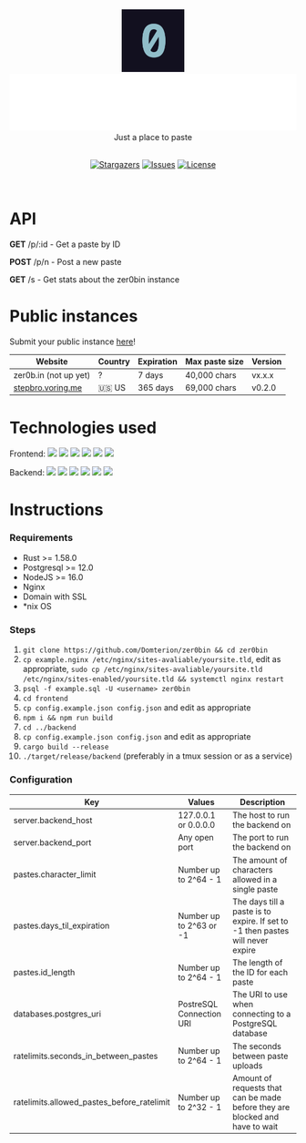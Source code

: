 <div align="center">
    <img src="zero.png" height="110px"/>
	<br>
    <img src="zer0bin.svg" height="100"/>
	<br>
    Just a place to paste
    <br>
	<br>
    <p align="center">
	<a href="https://github.com/domterion/zer0bin/stargazers">
		<img alt="Stargazers" src="https://custom-icon-badges.herokuapp.com/github/stars/domterion/zer0bin?style=for-the-badge&logo=star&color=f6c177&logoColor=31748f&labelColor=12101F"></a>
<!-- 	<a href="https://github.com/domterion/zer0bin/releases/latest">
		<img alt="Releases" src="https://img.shields.io/github/release/domterion/zer0bin?style=for-the-badge&logo=github&color=31748f&logoColor=ebbcba&labelColor=12101F"/></a> -->
	<a href="https://github.com/domterion/zer0bin/issues">
		<img alt="Issues" src="https://custom-icon-badges.herokuapp.com/github/issues/domterion/zer0bin?style=for-the-badge&logo=issue-opened&color=9ccfd8&logoColor=eb6f92&labelColor=12101F"></a>
	<a href="https://github.com/Domterion/zer0bin/blob/main/LICENSE">
		<img alt="License" src="https://custom-icon-badges.herokuapp.com/github/license/domterion/zer0bin?style=for-the-badge&logo=law&color=c4a7e7&logoColor=ebbcba&labelColor=12101F"></a>
</p>
    <br>
</div>

# API

**GET** /p/:id - Get a paste by ID

**POST** /p/n - Post a new paste

**GET** /s - Get stats about the zer0bin instance

# Public instances

Submit your public instance [here](https://github.com/Domterion/zer0bin/issues/new?assignees=&labels=&template=03_public_instance.md&title=%F0%9F%9A%80+)!

| Website                                        | Country | Expiration | Max paste size | Version |
| ---------------------------------------------- | ------- | ---------- | -------------- | ------- |
| zer0b.in (not up yet)                          | ?       | 7 days     | 40,000 chars   | vx.x.x  |
| [stepbro.voring.me](https://stepbro.voring.me) | 🇺🇸 US   | 365 days   | 69,000 chars  | v0.2.0  |

# Technologies used

Frontend: <a href="https://parceljs.org/"><img src="https://parceljs.org/parcel.fb905a63.png" height=25/></a> <a href="https://rosepinetheme.com/"><img src="https://raw.githubusercontent.com/rose-pine/rose-pine-theme/27ee1976cc42a85edff37fe22c16de180c4874dc/assets/icon.svg" height=25/></a> <a href="https://jquery.com/"><img src="https://external-content.duckduckgo.com/iu/?u=https%3A%2F%2Flogodix.com%2Flogo%2F941120.png" height=25/></a> <a href="https://highlightjs.org/"><img src="https://avatars.githubusercontent.com/u/9039821?s=200&v=4" height=25/></a> <a href="https://github.com/ant-design/ant-design-icons"><img src="https://avatars.githubusercontent.com/u/12101536?s=200&v=4" height=25/></a> <a href="https://npmjs.org"><img src="https://authy.com/wp-content/uploads/npm-logo.png" height=25/></a>

Backend: <a href="https://actix.rs/"><img src="https://pool.jortage.com/voringme/misskey/4b9341f0-131f-4c7c-8a99-73b9ae6fa64c.png" height=25/></a> <a href="https://github.com/serde-rs/serde"><img src="https://cdn.discordapp.com/attachments/810799100940255260/949485779242070076/unknown.png" height=25/></a> <a href="https://github.com/launchbadge/sqlx"><img src="https://pool.jortage.com/voringme/misskey/addbd8d2-4eba-462d-b7f4-0d5f81b991ac.png" height=25/></a> <a href="https://github.com/chronotope/chrono"><img src="https://avatars.githubusercontent.com/u/20810954?s=200&v=4" height=25/></a> <a href="https://www.postgresql.org/"><img src="https://upload.wikimedia.org/wikipedia/commons/thumb/2/29/Postgresql_elephant.svg/1985px-Postgresql_elephant.svg.png" height=25/></a> <a href="https://github.com/ai/nanoid"><img src="https://camo.githubusercontent.com/c306d97014be1caa9a2a511a0ff4722d54a77b0b6c81a18c81113d6051408325/68747470733a2f2f61692e6769746875622e696f2f6e616e6f69642f6c6f676f2e737667" height=25/></a>

# Instructions

### Requirements

- Rust >= 1.58.0
- Postgresql >= 12.0
- NodeJS >= 16.0
- Nginx
- Domain with SSL
- \*nix OS

### Steps

1. `git clone https://github.com/Domterion/zer0bin && cd zer0bin`
2. `cp example.nginx /etc/nginx/sites-avaliable/yoursite.tld`, edit as appropriate, `sudo cp /etc/nginx/sites-avaliable/yoursite.tld /etc/nginx/sites-enabled/yoursite.tld && systemctl nginx restart`
3. `psql -f example.sql -U <username> zer0bin`
5. `cd frontend`
6. `cp config.example.json config.json` and edit as appropriate
7. `npm i && npm run build`
8. `cd ../backend`
9. `cp config.example.json config.json` and edit as appropriate
10. `cargo build --release`
11. `./target/release/backend` (preferably in a tmux session or as a service)

### Configuration

| Key                                        | Values                   | Description                                                                    |
| ------------------------------------------ | ------------------------ | ------------------------------------------------------------------------------ |
| server.backend_host                        | 127.0.0.1 or 0.0.0.0     | The host to run the backend on                                                 |
| server.backend_port                        | Any open port            | The port to run the backend on                                                 |
| pastes.character_limit                     | Number up to 2^64 - 1    | The amount of characters allowed in a single paste                             |
| pastes.days_til_expiration                 | Number up to 2^63 or -1  | The days till a paste is to expire. If set to -1 then pastes will never expire |
| pastes.id_length                           | Number up to 2^64 - 1    | The length of the ID for each paste                                            |
| databases.postgres_uri                     | PostreSQL Connection URI | The URI to use when connecting to a PostgreSQL database                        |
| ratelimits.seconds_in_between_pastes       | Number up to 2^64 - 1    | The seconds between paste uploads                                              |
| ratelimits.allowed_pastes_before_ratelimit | Number up to 2^32 - 1    | Amount of requests that can be made before they are blocked and have to wait   |

